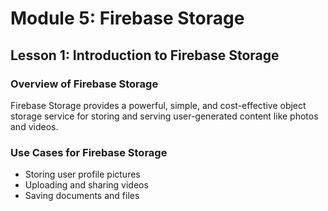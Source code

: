 
# Module 5: Firebase Storage

## Lesson 1: Introduction to Firebase Storage

### Overview of Firebase Storage

Firebase Storage provides a powerful, simple, and cost-effective object storage service for storing and serving user-generated content like photos and videos.

### Use Cases for Firebase Storage

- Storing user profile pictures
- Uploading and sharing videos
- Saving documents and files

